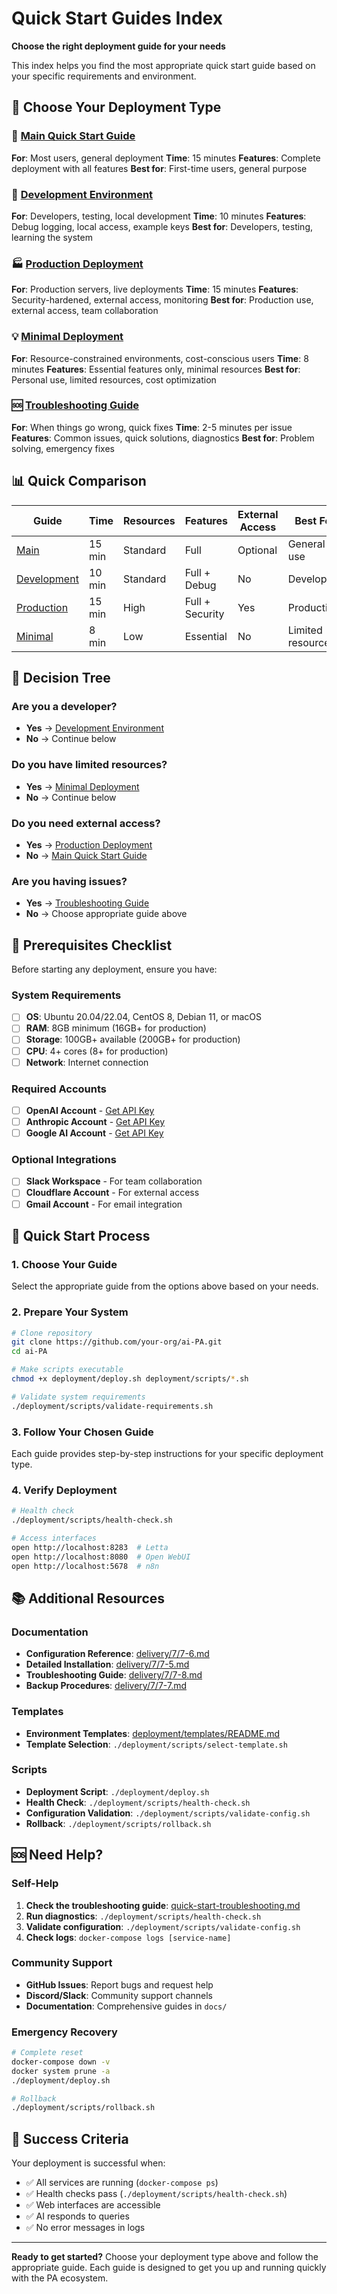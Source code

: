 # Quick Start Guides Index

**Choose the right deployment guide for your needs**

This index helps you find the most appropriate quick start guide based on your specific requirements and environment.

## 🎯 Choose Your Deployment Type

### 🚀 [Main Quick Start Guide](./quick-start.md)
**For**: Most users, general deployment
**Time**: 15 minutes
**Features**: Complete deployment with all features
**Best for**: First-time users, general purpose

### 🧪 [Development Environment](./quick-start-development.md)
**For**: Developers, testing, local development
**Time**: 10 minutes
**Features**: Debug logging, local access, example keys
**Best for**: Developers, testing, learning the system

### 🏭 [Production Deployment](./quick-start-production.md)
**For**: Production servers, live deployments
**Time**: 15 minutes
**Features**: Security-hardened, external access, monitoring
**Best for**: Production use, external access, team collaboration

### 💡 [Minimal Deployment](./quick-start-minimal.md)
**For**: Resource-constrained environments, cost-conscious users
**Time**: 8 minutes
**Features**: Essential features only, minimal resources
**Best for**: Personal use, limited resources, cost optimization

### 🆘 [Troubleshooting Guide](./quick-start-troubleshooting.md)
**For**: When things go wrong, quick fixes
**Time**: 2-5 minutes per issue
**Features**: Common issues, quick solutions, diagnostics
**Best for**: Problem solving, emergency fixes

## 📊 Quick Comparison

| Guide | Time | Resources | Features | External Access | Best For |
|-------|------|-----------|----------|-----------------|----------|
| [Main](./quick-start.md) | 15 min | Standard | Full | Optional | General use |
| [Development](./quick-start-development.md) | 10 min | Standard | Full + Debug | No | Developers |
| [Production](./quick-start-production.md) | 15 min | High | Full + Security | Yes | Production |
| [Minimal](./quick-start-minimal.md) | 8 min | Low | Essential | No | Limited resources |

## 🎯 Decision Tree

### Are you a developer?
- **Yes** → [Development Environment](./quick-start-development.md)
- **No** → Continue below

### Do you have limited resources?
- **Yes** → [Minimal Deployment](./quick-start-minimal.md)
- **No** → Continue below

### Do you need external access?
- **Yes** → [Production Deployment](./quick-start-production.md)
- **No** → [Main Quick Start Guide](./quick-start.md)

### Are you having issues?
- **Yes** → [Troubleshooting Guide](./quick-start-troubleshooting.md)
- **No** → Choose appropriate guide above

## 🔧 Prerequisites Checklist

Before starting any deployment, ensure you have:

### System Requirements
- [ ] **OS**: Ubuntu 20.04/22.04, CentOS 8, Debian 11, or macOS
- [ ] **RAM**: 8GB minimum (16GB+ for production)
- [ ] **Storage**: 100GB+ available (200GB+ for production)
- [ ] **CPU**: 4+ cores (8+ for production)
- [ ] **Network**: Internet connection

### Required Accounts
- [ ] **OpenAI Account** - [Get API Key](https://platform.openai.com/api-keys)
- [ ] **Anthropic Account** - [Get API Key](https://console.anthropic.com/settings/keys)
- [ ] **Google AI Account** - [Get API Key](https://aistudio.google.com/app/apikey)

### Optional Integrations
- [ ] **Slack Workspace** - For team collaboration
- [ ] **Cloudflare Account** - For external access
- [ ] **Gmail Account** - For email integration

## 🚀 Quick Start Process

### 1. Choose Your Guide
Select the appropriate guide from the options above based on your needs.

### 2. Prepare Your System
```bash
# Clone repository
git clone https://github.com/your-org/ai-PA.git
cd ai-PA

# Make scripts executable
chmod +x deployment/deploy.sh deployment/scripts/*.sh

# Validate system requirements
./deployment/scripts/validate-requirements.sh
```

### 3. Follow Your Chosen Guide
Each guide provides step-by-step instructions for your specific deployment type.

### 4. Verify Deployment
```bash
# Health check
./deployment/scripts/health-check.sh

# Access interfaces
open http://localhost:8283  # Letta
open http://localhost:8080  # Open WebUI
open http://localhost:5678  # n8n
```

## 📚 Additional Resources

### Documentation
- **Configuration Reference**: [delivery/7/7-6.md](./delivery/7/7-6.md)
- **Detailed Installation**: [delivery/7/7-5.md](./delivery/7/7-5.md)
- **Troubleshooting Guide**: [delivery/7/7-8.md](./delivery/7/7-8.md)
- **Backup Procedures**: [delivery/7/7-7.md](./delivery/7/7-7.md)

### Templates
- **Environment Templates**: [deployment/templates/README.md](../deployment/templates/README.md)
- **Template Selection**: `./deployment/scripts/select-template.sh`

### Scripts
- **Deployment Script**: `./deployment/deploy.sh`
- **Health Check**: `./deployment/scripts/health-check.sh`
- **Configuration Validation**: `./deployment/scripts/validate-config.sh`
- **Rollback**: `./deployment/scripts/rollback.sh`

## 🆘 Need Help?

### Self-Help
1. **Check the troubleshooting guide**: [quick-start-troubleshooting.md](./quick-start-troubleshooting.md)
2. **Run diagnostics**: `./deployment/scripts/health-check.sh`
3. **Validate configuration**: `./deployment/scripts/validate-config.sh`
4. **Check logs**: `docker-compose logs [service-name]`

### Community Support
- **GitHub Issues**: Report bugs and request help
- **Discord/Slack**: Community support channels
- **Documentation**: Comprehensive guides in `docs/`

### Emergency Recovery
```bash
# Complete reset
docker-compose down -v
docker system prune -a
./deployment/deploy.sh

# Rollback
./deployment/scripts/rollback.sh
```

## 🎉 Success Criteria

Your deployment is successful when:
- ✅ All services are running (`docker-compose ps`)
- ✅ Health checks pass (`./deployment/scripts/health-check.sh`)
- ✅ Web interfaces are accessible
- ✅ AI responds to queries
- ✅ No error messages in logs

---

**Ready to get started?** Choose your deployment type above and follow the appropriate guide. Each guide is designed to get you up and running quickly with the PA ecosystem.
